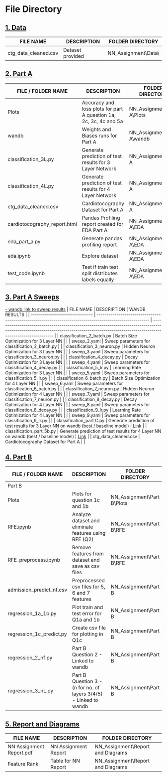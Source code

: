# File Directory
## [1. Data](https://github.com/Todayisagreatday/CZ4042-Neural-Nets/tree/main/Neural%20Networks/NN_Assignment/1.%20Data)
| FILE NAME              | DESCRIPTION                                                                                              | FOLDER DIRECTORY                    |                                                                                                                                                                           
| ------------------------------- | -------------------------------------------------------------------------------------------------------- | ----------------------------------- | 
| ctg_data_cleaned.csv            | Dataset provided                                                                                | NN\_Assignment\\Data\\       |  

## [2. Part A](https://github.com/Todayisagreatday/CZ4042-Neural-Nets/tree/main/Neural%20Networks/NN_Assignment/2.%20Part%20A)

| FILE / FOLDER NAME              | DESCRIPTION                                                                                              | FOLDER DIRECTORY                    |                                                                                                                                                                           
| ------------------------------- | -------------------------------------------------------------------------------------------------------- | ----------------------------------- | 
| Plots                           | Accuracy and loss plots for part A question 1a, 2c, 3c, 4c and 5a                                        | NN\_Assignment\\Part A\\Plots       |                                                                                                                                                                                          
| wandb                           | Weights and Biases runs for Part A                                                                       | NN\_Assignment\\Part A\\wandb       |                                                                                                                                                                                          
| classification\_3L.py           | Generate prediction of test results for 3 Layer Network                                                  | NN\_Assignment\\Part A              |                                                                                                                                                                                          
| classification\_4L.py           | Generate prediction of test results for 4 Layer Network                                                  | NN\_Assignment\\Part A              |                                                                                                                                                                                          
| ctg\_data\_cleaned.csv          | Cardiotocography Dataset for Part A                                                                      | NN\_Assignment\\Part A              |                                                                                                                                                                                          
| cardiotocography\_report.html   | Pandas Profiling report created for EDA Part A                                                           | NN\_Assignment\\Part A\\EDA         |                                                                                                                                                                                          
| eda\_part\_a.py                 | Generate pandas profiling report                                                                         | NN\_Assignment\\Part A\\EDA         |                                                                                                                                                                                          
| eda.ipynb                       | Explore dataset                                                                                          | NN\_Assignment\\Part A\\EDA         | 
| test\_code.ipynb                | Test if train test split distributes labels equally                                                      | NN\_Assignment\\Part A\\EDA         |

## [3. Part A Sweeps](https://github.com/Todayisagreatday/CZ4042-Neural-Nets/tree/main/Neural%20Networks/NN_Assignment/3.%20Part%20A%20Sweeps) 
[- wandb link to sweep results](https://wandb.ai/todayisagreatday/NN_Part_A/table)
| FILE NAME              | DESCRIPTION                                                                                              | WANDB RESULTS                                                                                                                                                                            |
| ------------------------------- | -------------------------------------------------------------------------------------------------------- | ---------------------------------------------------------------------------------------------------------------------------------------------------------------------------------------- |
| classification\_2\_batch.py     | Batch Size Optimization for 3 Layer NN                                                                   |                                                                                                                                                                                          |
| sweep\_2.yaml                   | Sweep parameters for classification\_2\_batch.py                                                         |                                                                                                                                                                                          |
| classification\_3\_neuron.py    | Hidden Neuron Optimization for 3 Layer NN                                                                |                                                                                                                                                                                          |
| sweep\_3.yaml                   | Sweep parameters for classification\_3\_neuron.py                                                        |                                                                                                                                                                                          |
| classification\_4\_decay.py     | Decay Optimization for 3 Layer NN                                                                        |                                                                                                                                                                                           |
| sweep\_4.yaml                   | Sweep parameters for classification\_4\_decay.py                                                         |                                                                                                                                                                                          |
| classification\_5\_lr.py        | Learning Rate Optimization for 3 Layer NN                                                                |                                                                                                                                                                                          |
| sweep\_5.yaml                   | Sweep parameters for classification\_5\_lr.py                                                            |                                                                                                                                                                                          |
| classification\_6\_batch.py     | Batch Size Optimization for 4 Layer NN                                                                   |                                                                                                                                                                                           |
| sweep\_6.yaml                   | Sweep parameters for classification\_6\_batch.py                                                         |                                                                                                                                                                                          |
| classification\_7\_neuron.py    | Hidden Neuron Optimization for 4 Layer NN                                                                |                                                                                                                                                                                           |
| sweep\_7.yaml                   | Sweep parameters for classification\_7\_neuron.py                                                        |                                                                                                                                                                                           |
| classification\_8\_decay.py     | Decay Optimization for 4 Layer NN                                                                        |                                                                                                                                                                                           |
| sweep\_8.yaml                   | Sweep parameters for classification\_8\_decay.py                                                         |                                                                                                                                                                                           |
| classification\_9\_lr.py        | Learning Rate Optimization for 4 Layer NN                                                                |                                                                                                                                                                                          |
| sweep\_9.yaml                   | Sweep parameters for classification\_9\_lr.py                                                            |                                                                                                                                                                                           |
| classification\_part C.py       | Generate prediction of test results for 3 Layer NN on wandb (best / baseline model)                      | [Link](https://wandb.ai/todayisagreatday/Test%20Prediction/table?workspace=user-todayisagreatday)   |
| classification\_part\_5b.py     | Generate prediction of test results for 4 Layer NN on wandb (best / baseline model)                      |  [Link](https://wandb.ai/todayisagreatday/Test%20Prediction/table?workspace=user-todayisagreatday)   |
| ctg\_data\_cleaned.csv          | Cardiotocography Dataset for Part A                                                                      |                                                                                                                                                                                           |

## [4. Part B](https://github.com/Todayisagreatday/CZ4042-Neural-Nets/tree/main/Neural%20Networks/NN_Assignment/4.%20Part%20B)
| FILE / FOLDER NAME              | DESCRIPTION                                                                                              | FOLDER DIRECTORY                    | WANDB RESULTS                                                                                                                                                                            |
| ------------------------------- | -------------------------------------------------------------------------------------------------------- | ----------------------------------- | ---------------------------------------------------------------------------------------------------------------------------------------------------------------------------------------- |
| Part B                          |                                                                                                          |
| Plots                           | Plots for question 1c and 1b                                                                             | NN\_Assignment\\Part B\\Plots       |                                                                                                                                                                                          |
| RFE.ipynb                       | Analyze dataset and eliminate features using RFE (Q2)                                                    | NN\_Assignment\\Part B\\RFE         |                                                                                                                                                                                          |
| RFE\_preprocess.ipynb           | Remove features from dataset and save as csv files                                                       | NN\_Assignment\\Part B\\RFE         |                                                                                                                                                                                          |
| admission\_predict\_nf.csv      | Preprocessed csv files for 5, 6 and 7 features                                                           | NN\_Assignment\\Part B              |                                                                                                                                                                                          |
| regression\_1a\_1b.py           | Plot train and test error for Q1a and 1b                                                                 | NN\_Assignment\\Part B              |                                                                                                                                                                                          |
| regression\_1c\_predict.py      | Create csv file for plotting in Q1c                                                                      | NN\_Assignment\\Part B              |                                                                                                                                                                                          |
| regression\_2\_nf.py            | Part B Question 2 - Linked to wandb                                                                      | NN\_Assignment\\Part B              | [Link](https://wandb.ai/todayisagreatday/Pls%20Work/table?workspace=user-todayisagreatday)                 |
| regression\_3\_nL.py            | Part B Question 3 - (n for no. of layers 3/4/5) - Linked to wandb                                        | NN\_Assignment\\Part B              | [Link](https://wandb.ai/todayisagreatday/NN_Part_B_Redo_5/table?workspace=user-todayisagreatday) |

## [5. Report and Diagrams](https://github.com/Todayisagreatday/CZ4042-Neural-Nets/tree/main/Neural%20Networks/NN_Assignment/5.%20Report%20and%20Diagrams)
| FILE NAME              | DESCRIPTION                                                                                              | FOLDER DIRECTORY                    |                                                                                                                                                                        
| ------------------------------- | -------------------------------------------------------------------------------------------------------- | ----------------------------------- |  
| NN Assignment Report.pdf        | NN Assignment Report                                                                                     | NN\_Assignment\\Report and Diagrams |                                                                                                                                                                                          
| Feature Rank                    | Table for NN Report                                                                                      | NN\_Assignment\\Report and Diagrams |                                                                                                                                                                                          
